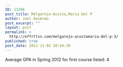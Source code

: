 ```yaml
---
ID: 13296
post_title: Melgarejo-Acosta,Maria Del P
author: Joel DesArmo
post_excerpt: ""
layout: post
permalink: >
  http://effrtlss.com/melgarejo-acostamaria-del-p-3/
published: true
post_date: 2012-11-02 20:54:39
---
```

<p>Average GPA in Spring 2012 for first course listed: 4</p>